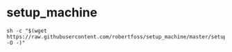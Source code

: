 # setup_machine

    sh -c "$(wget https://raw.githubusercontent.com/robertfoss/setup_machine/master/setup.sh -O -)"
